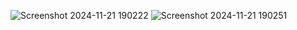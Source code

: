 ![Screenshot 2024-11-21 190222](https://github.com/user-attachments/assets/ac68e01e-a282-4a0d-8fc1-d93cc17d9f52)
![Screenshot 2024-11-21 190251](https://github.com/user-attachments/assets/c04af3f6-d2f6-43ff-9618-04e1cd8358fc)
